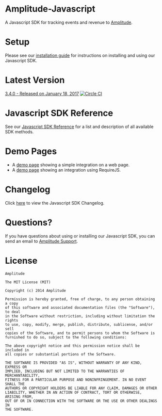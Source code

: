 Amplitude-Javascript
====================

A Javascript SDK for tracking events and revenue to [Amplitude](https://www.amplitude.com).

# Setup #
Please see our [installation guide](https://amplitude.zendesk.com/hc/en-us/articles/115001361248-JavaScript-SDK-Installation) for instructions on installing and using our Javascript SDK.

# Latest Version #
[3.4.0 - Released on January 18, 2017](https://github.com/amplitude/Amplitude-Javascript/releases/latest)
[![Circle CI](https://circleci.com/gh/amplitude/Amplitude-Javascript.svg?style=badge&circle-token=80de0dbb7632b2db13f76ccb20a79bbdfc50c215)](https://circleci.com/gh/amplitude/Amplitude-Javascript)

# Javascript SDK Reference #
See our [Javascript SDK Reference](https://amplitude.zendesk.com/hc/en-us/articles/115002889587-JavaScript-SDK-Reference) for a list and description of all available SDK methods.

# Demo Pages #
* A [demo page](https://github.com/amplitude/Amplitude-Javascript/blob/master/test/browser/amplitudejs.html) showing a simple integration on a web page.
* A [demo page](https://github.com/amplitude/Amplitude-Javascript/blob/master/test/browser/amplitudejs-requirejs.html) showing an integration using RequireJS.

# Changelog #
Click [here](https://github.com/amplitude/Amplitude-Javascript/blob/master/CHANGELOG.md) to view the Javascript SDK Changelog.

# Questions? #
If you have questions about using or installing our Javascript SDK, you can send an email to [Amplitude Support](mailto:platform@amplitude.com).

# License #
```text
Amplitude

The MIT License (MIT)

Copyright (c) 2014 Amplitude

Permission is hereby granted, free of charge, to any person obtaining a copy
of this software and associated documentation files (the "Software"), to deal
in the Software without restriction, including without limitation the rights
to use, copy, modify, merge, publish, distribute, sublicense, and/or sell
copies of the Software, and to permit persons to whom the Software is
furnished to do so, subject to the following conditions:

The above copyright notice and this permission notice shall be included in
all copies or substantial portions of the Software.

THE SOFTWARE IS PROVIDED "AS IS", WITHOUT WARRANTY OF ANY KIND, EXPRESS OR
IMPLIED, INCLUDING BUT NOT LIMITED TO THE WARRANTIES OF MERCHANTABILITY,
FITNESS FOR A PARTICULAR PURPOSE AND NONINFRINGEMENT. IN NO EVENT SHALL THE
AUTHORS OR COPYRIGHT HOLDERS BE LIABLE FOR ANY CLAIM, DAMAGES OR OTHER
LIABILITY, WHETHER IN AN ACTION OF CONTRACT, TORT OR OTHERWISE, ARISING FROM,
OUT OF OR IN CONNECTION WITH THE SOFTWARE OR THE USE OR OTHER DEALINGS IN
THE SOFTWARE.
```
